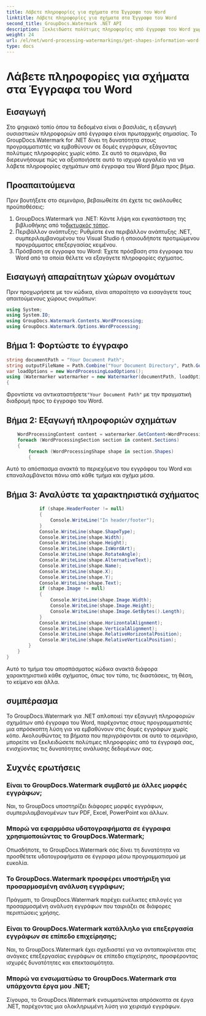 ```yaml
---
title: Λάβετε πληροφορίες για σχήματα στα Έγγραφα του Word
linktitle: Λάβετε πληροφορίες για σχήματα στα Έγγραφα του Word
second_title: GroupDocs.Watermark .NET API
description: Ξεκλειδώστε πολύτιμες πληροφορίες από έγγραφα του Word χωρίς κόπο με το υδατογράφημα GroupDocs για .NET. Εξάγετε απρόσκοπτα πληροφορίες σχήματος για βελτιωμένη ανάλυση δεδομένων.
weight: 24
url: /el/net/word-processing-watermarkings/get-shapes-information-word-docs/
type: docs
---
```

# Λάβετε πληροφορίες για σχήματα στα Έγγραφα του Word

## Εισαγωγή
Στο ψηφιακό τοπίο όπου τα δεδομένα είναι ο βασιλιάς, η εξαγωγή ουσιαστικών πληροφοριών από έγγραφα είναι πρωταρχικής σημασίας. Το GroupDocs.Watermark for .NET δίνει τη δυνατότητα στους προγραμματιστές να εμβαθύνουν σε δομές εγγράφων, εξάγοντας πολύτιμες πληροφορίες χωρίς κόπο. Σε αυτό το σεμινάριο, θα διερευνήσουμε πώς να αξιοποιήσετε αυτό το ισχυρό εργαλείο για να λάβετε πληροφορίες σχημάτων από έγγραφα του Word βήμα προς βήμα.
## Προαπαιτούμενα
Πριν βουτήξετε στο σεμινάριο, βεβαιωθείτε ότι έχετε τις ακόλουθες προϋποθέσεις:
1.  GroupDocs.Watermark για .NET: Κάντε λήψη και εγκατάσταση της βιβλιοθήκης από το[δικτυακός τόπος](https://releases.groupdocs.com/Watermark/net/).
2. Περιβάλλον ανάπτυξης: Ρυθμίστε ένα περιβάλλον ανάπτυξης .NET, συμπεριλαμβανομένου του Visual Studio ή οποιουδήποτε προτιμώμενου προγράμματος επεξεργασίας κειμένου.
3. Πρόσβαση σε έγγραφα του Word: Έχετε πρόσβαση στα έγγραφα του Word από τα οποία θέλετε να εξαγάγετε πληροφορίες σχήματος.

## Εισαγωγή απαραίτητων χώρων ονομάτων
Πριν προχωρήσετε με τον κώδικα, είναι απαραίτητο να εισαγάγετε τους απαιτούμενους χώρους ονομάτων:
```csharp
using System;
using System.IO;
using GroupDocs.Watermark.Contents.WordProcessing;
using GroupDocs.Watermark.Options.WordProcessing;
```
## Βήμα 1: Φορτώστε το έγγραφο
```csharp
string documentPath = "Your Document Path";
string outputFileName = Path.Combine("Your Document Directory", Path.GetFileName(documentPath));
var loadOptions = new WordProcessingLoadOptions();
using (Watermarker watermarker = new Watermarker(documentPath, loadOptions))
{
```
 Φροντίστε να αντικαταστήσετε`"Your Document Path"` με την πραγματική διαδρομή προς το έγγραφο του Word.
## Βήμα 2: Εξαγωγή πληροφοριών σχημάτων
```csharp
	WordProcessingContent content = watermarker.GetContent<WordProcessingContent>();
	foreach (WordProcessingSection section in content.Sections)
	{
		foreach (WordProcessingShape shape in section.Shapes)
		{
```
Αυτό το απόσπασμα ανακτά το περιεχόμενο του εγγράφου του Word και επαναλαμβάνεται πάνω από κάθε τμήμα και σχήμα μέσα.
## Βήμα 3: Αναλύστε τα χαρακτηριστικά σχήματος
```csharp
			if (shape.HeaderFooter != null)
			{
				Console.WriteLine("In header/footer");
			}
			Console.WriteLine(shape.ShapeType);
			Console.WriteLine(shape.Width);
			Console.WriteLine(shape.Height);
			Console.WriteLine(shape.IsWordArt);
			Console.WriteLine(shape.RotateAngle);
			Console.WriteLine(shape.AlternativeText);
			Console.WriteLine(shape.Name);
			Console.WriteLine(shape.X);
			Console.WriteLine(shape.Y);
			Console.WriteLine(shape.Text);
			if (shape.Image != null)
			{
				Console.WriteLine(shape.Image.Width);
				Console.WriteLine(shape.Image.Height);
				Console.WriteLine(shape.Image.GetBytes().Length);
			}
			Console.WriteLine(shape.HorizontalAlignment);
			Console.WriteLine(shape.VerticalAlignment);
			Console.WriteLine(shape.RelativeHorizontalPosition);
			Console.WriteLine(shape.RelativeVerticalPosition);
		}
	}
}
```
Αυτό το τμήμα του αποσπάσματος κώδικα ανακτά διάφορα χαρακτηριστικά κάθε σχήματος, όπως τον τύπο, τις διαστάσεις, τη θέση, το κείμενο και άλλα.

## συμπέρασμα
Το GroupDocs.Watermark για .NET απλοποιεί την εξαγωγή πληροφοριών σχημάτων από έγγραφα του Word, παρέχοντας στους προγραμματιστές μια απρόσκοπτη λύση για να εμβαθύνουν στις δομές εγγράφων χωρίς κόπο. Ακολουθώντας τα βήματα που περιγράφονται σε αυτό το σεμινάριο, μπορείτε να ξεκλειδώσετε πολύτιμες πληροφορίες από τα έγγραφά σας, ενισχύοντας τις δυνατότητες ανάλυσης δεδομένων σας.
## Συχνές ερωτήσεις
### Είναι το GroupDocs.Watermark συμβατό με άλλες μορφές εγγράφων;
Ναι, το GroupDocs υποστηρίζει διάφορες μορφές εγγράφων, συμπεριλαμβανομένων των PDF, Excel, PowerPoint και άλλων.
### Μπορώ να εφαρμόσω υδατογραφήματα σε έγγραφα χρησιμοποιώντας το GroupDocs.Watermark;
Οπωσδήποτε, το GroupDocs.Watermark σάς δίνει τη δυνατότητα να προσθέτετε υδατογραφήματα σε έγγραφα μέσω προγραμματισμού με ευκολία.
### Το GroupDocs.Watermark προσφέρει υποστήριξη για προσαρμοσμένη ανάλυση εγγράφων;
Πράγματι, το GroupDocs.Watermark παρέχει ευέλικτες επιλογές για προσαρμοσμένη ανάλυση εγγράφων που ταιριάζει σε διάφορες περιπτώσεις χρήσης.
### Είναι το GroupDocs.Watermark κατάλληλο για επεξεργασία εγγράφων σε επίπεδο επιχείρησης;
Ναι, το GroupDocs.Watermark έχει σχεδιαστεί για να ανταποκρίνεται στις ανάγκες επεξεργασίας εγγράφων σε επίπεδο επιχείρησης, προσφέροντας ισχυρές δυνατότητες και επεκτασιμότητα.
### Μπορώ να ενσωματώσω το GroupDocs.Watermark στα υπάρχοντα έργα μου .NET;
Σίγουρα, το GroupDocs.Watermark ενσωματώνεται απρόσκοπτα σε έργα .NET, παρέχοντας μια ολοκληρωμένη λύση για χειρισμό εγγράφων.